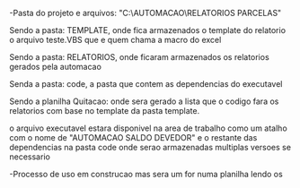 


-Pasta do projeto e arquivos: "C:\AUTOMACAO\RELATORIOS PARCELAS"
	
   Sendo a pasta: TEMPLATE, onde fica armazenados o template do relatorio o arquivo teste.VBS que e quem chama a macro do excel
   
   Sendo a pasta: RELATORIOS, onde ficaram armazenados os relatorios gerados pela automacao
   
   Senda a pasta: code, a pasta que contem as dependencias do executavel

   Sendo a planilha Quitacao: onde sera gerado a lista que o codigo fara os relatorios com base no template da pasta template.

o arquivo executavel estara disponivel na area de trabalho como um atalho com o nome de "AUTOMACAO SALDO DEVEDOR" e o restante das dependencias na pasta code onde serao armazenadas multiplas versoes se necessario	

-Processo de uso em construcao mas sera um for numa planilha lendo os 














